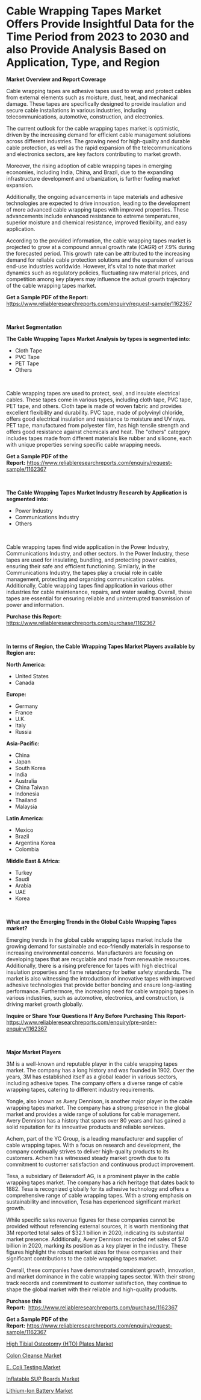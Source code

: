 <p><h1>Cable Wrapping Tapes Market Offers Provide Insightful Data for the Time Period from 2023 to 2030 and also Provide Analysis Based on Application, Type, and Region</h1></p><p><strong>Market Overview and Report Coverage</strong></p>
<p><p>Cable wrapping tapes are adhesive tapes used to wrap and protect cables from external elements such as moisture, dust, heat, and mechanical damage. These tapes are specifically designed to provide insulation and secure cable installations in various industries, including telecommunications, automotive, construction, and electronics.</p><p>The current outlook for the cable wrapping tapes market is optimistic, driven by the increasing demand for efficient cable management solutions across different industries. The growing need for high-quality and durable cable protection, as well as the rapid expansion of the telecommunications and electronics sectors, are key factors contributing to market growth.</p><p>Moreover, the rising adoption of cable wrapping tapes in emerging economies, including India, China, and Brazil, due to the expanding infrastructure development and urbanization, is further fueling market expansion.</p><p>Additionally, the ongoing advancements in tape materials and adhesive technologies are expected to drive innovation, leading to the development of more advanced cable wrapping tapes with improved properties. These advancements include enhanced resistance to extreme temperatures, superior moisture and chemical resistance, improved flexibility, and easy application.</p><p>According to the provided information, the cable wrapping tapes market is projected to grow at a compound annual growth rate (CAGR) of 7.9% during the forecasted period. This growth rate can be attributed to the increasing demand for reliable cable protection solutions and the expansion of various end-use industries worldwide. However, it's vital to note that market dynamics such as regulatory policies, fluctuating raw material prices, and competition among key players may influence the actual growth trajectory of the cable wrapping tapes market.</p></p>
<p><strong>Get a Sample PDF of the Report:</strong> <a href="https://www.reliableresearchreports.com/enquiry/request-sample/1162367">https://www.reliableresearchreports.com/enquiry/request-sample/1162367</a></p>
<p>&nbsp;</p>
<p><strong>Market Segmentation</strong></p>
<p><strong>The Cable Wrapping Tapes Market Analysis by types is segmented into:</strong></p>
<p><ul><li>Cloth Tape</li><li>PVC Tape</li><li>PET Tape</li><li>Others</li></ul></p>
<p>&nbsp;</p>
<p><p>Cable wrapping tapes are used to protect, seal, and insulate electrical cables. These tapes come in various types, including cloth tape, PVC tape, PET tape, and others. Cloth tape is made of woven fabric and provides excellent flexibility and durability. PVC tape, made of polyvinyl chloride, offers good electrical insulation and resistance to moisture and UV rays. PET tape, manufactured from polyester film, has high tensile strength and offers good resistance against chemicals and heat. The "others" category includes tapes made from different materials like rubber and silicone, each with unique properties serving specific cable wrapping needs.</p></p>
<p><strong>Get a Sample PDF of the Report:</strong>&nbsp;<a href="https://www.reliableresearchreports.com/enquiry/request-sample/1162367">https://www.reliableresearchreports.com/enquiry/request-sample/1162367</a></p>
<p>&nbsp;</p>
<p><strong>The Cable Wrapping Tapes Market Industry Research by Application is segmented into:</strong></p>
<p><ul><li>Power Industry</li><li>Communications Industry</li><li>Others</li></ul></p>
<p>&nbsp;</p>
<p><p>Cable wrapping tapes find wide application in the Power Industry, Communications Industry, and other sectors. In the Power Industry, these tapes are used for insulating, bundling, and protecting power cables, ensuring their safe and efficient functioning. Similarly, in the Communications Industry, the tapes play a crucial role in cable management, protecting and organizing communication cables. Additionally, Cable wrapping tapes find application in various other industries for cable maintenance, repairs, and water sealing. Overall, these tapes are essential for ensuring reliable and uninterrupted transmission of power and information.</p></p>
<p><strong>Purchase this Report:</strong>&nbsp; <a href="https://www.reliableresearchreports.com/purchase/1162367">https://www.reliableresearchreports.com/purchase/1162367</a></p>
<p>&nbsp;</p>
<p><strong>In terms of Region, the Cable Wrapping Tapes Market Players available by Region are:</strong></p>
<p>
    <p> <strong> North America: </strong>
        <ul>
            <li>United States</li>
            <li>Canada</li>
        </ul>
        </p> 
    <p> <strong> Europe: </strong>
        <ul>
            <li>Germany</li>
            <li>France</li>
            <li>U.K.</li>
            <li>Italy</li>
            <li>Russia</li>
        </ul>
        </p> 
    <p> <strong> Asia-Pacific: </strong>
        <ul>
            <li>China</li>
            <li>Japan</li>
            <li>South Korea</li>
            <li>India</li>
            <li>Australia</li>
            <li>China Taiwan</li>
            <li>Indonesia</li>
            <li>Thailand</li>
            <li>Malaysia</li>
        </ul>
        </p> 
    <p> <strong> Latin America: </strong>
        <ul>
            <li>Mexico</li>
            <li>Brazil</li>
            <li>Argentina Korea</li>
            <li>Colombia</li>
        </ul>
        </p> 
    <p> <strong> Middle East & Africa: </strong>
        <ul>
            <li>Turkey</li>
            <li>Saudi</li>
            <li>Arabia</li>
            <li>UAE</li>
            <li>Korea</li>
        </ul>
    </p>
    </p>
<p>&nbsp;</p>
<p><strong>What are the Emerging Trends in the Global Cable Wrapping Tapes market?</strong></p>
<p><p>Emerging trends in the global cable wrapping tapes market include the growing demand for sustainable and eco-friendly materials in response to increasing environmental concerns. Manufacturers are focusing on developing tapes that are recyclable and made from renewable resources. Additionally, there is a rising preference for tapes with high electrical insulation properties and flame retardancy for better safety standards. The market is also witnessing the introduction of innovative tapes with improved adhesive technologies that provide better bonding and ensure long-lasting performance. Furthermore, the increasing need for cable wrapping tapes in various industries, such as automotive, electronics, and construction, is driving market growth globally.</p></p>
<p><strong>Inquire or Share Your Questions If Any Before Purchasing This Report</strong>- <a href="https://www.reliableresearchreports.com/enquiry/pre-order-enquiry/1162367">https://www.reliableresearchreports.com/enquiry/pre-order-enquiry/1162367</a></p>
<p>&nbsp;</p>
<p><strong>Major Market Players</strong></p>
<p><p>3M is a well-known and reputable player in the cable wrapping tapes market. The company has a long history and was founded in 1902. Over the years, 3M has established itself as a global leader in various sectors, including adhesive tapes. The company offers a diverse range of cable wrapping tapes, catering to different industry requirements.</p><p>Yongle, also known as Avery Dennison, is another major player in the cable wrapping tapes market. The company has a strong presence in the global market and provides a wide range of solutions for cable management. Avery Dennison has a history that spans over 80 years and has gained a solid reputation for its innovative products and reliable services.</p><p>Achem, part of the YC Group, is a leading manufacturer and supplier of cable wrapping tapes. With a focus on research and development, the company continually strives to deliver high-quality products to its customers. Achem has witnessed steady market growth due to its commitment to customer satisfaction and continuous product improvement.</p><p>Tesa, a subsidiary of Beiersdorf AG, is a prominent player in the cable wrapping tapes market. The company has a rich heritage that dates back to 1882. Tesa is recognized globally for its adhesive technology and offers a comprehensive range of cable wrapping tapes. With a strong emphasis on sustainability and innovation, Tesa has experienced significant market growth.</p><p>While specific sales revenue figures for these companies cannot be provided without referencing external sources, it is worth mentioning that 3M reported total sales of $32.1 billion in 2020, indicating its substantial market presence. Additionally, Avery Dennison recorded net sales of $7.0 billion in 2020, marking its position as a key player in the industry. These figures highlight the robust market sizes for these companies and their significant contributions to the cable wrapping tapes market.</p><p>Overall, these companies have demonstrated consistent growth, innovation, and market dominance in the cable wrapping tapes sector. With their strong track records and commitment to customer satisfaction, they continue to shape the global market with their reliable and high-quality products.</p></p>
<p><strong>Purchase this Report:</strong>&nbsp;&nbsp;<a href="https://www.reliableresearchreports.com/purchase/1162367">https://www.reliableresearchreports.com/purchase/1162367</a></p>
<p></p>
<p><strong>Get a Sample PDF of the Report:</strong>&nbsp;<a href="https://www.reliableresearchreports.com/enquiry/request-sample/1162367">https://www.reliableresearchreports.com/enquiry/request-sample/1162367</a></p>
<p><p><a href="https://www.linkedin.com/pulse/high-tibial-osteotomy-hto-plates-market-research-report/">High Tibial Osteotomy (HTO) Plates Market</a></p><p><a href="https://medium.com/@haileeferry/colon-cleanse-market-trends-and-market-analysis-forecasted-for-period-2023-2030-c2b55ee7e32d">Colon Cleanse Market</a></p><p><a href="https://www.linkedin.com/pulse/e-coli-testing-market-research-report-unlocks-analysis-financial/">E. Coli Testing Market</a></p><p><a href="https://medium.com/@kcekkboop72786/inflatable-sup-boards-market-size-growth-forecast-2023-2030-27f9be450645">Inflatable SUP Boards Market</a></p><p><a href="https://www.linkedin.com/pulse/lithium-ion-battery-market-size-share-amp-trends-analysis-report/">Lithium-Ion Battery Market</a></p></p>